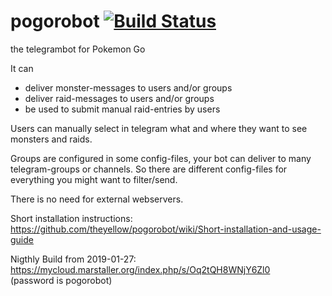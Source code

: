 # pogorobot [![Build Status](https://travis-ci.org/theyellow/pogorobot.svg?branch=master)](https://travis-ci.org/theyellow/pogorobot)

the telegrambot for Pokemon Go 

It can
- deliver monster-messages to users and/or groups
- deliver raid-messages to users and/or groups
- be used to submit manual raid-entries by users

Users can manually select in telegram what and where they want to see monsters and raids. 

Groups are configured in some config-files, your bot can deliver to many telegram-groups or channels. So there are different config-files for everything you might want to filter/send.


There is no need for external webservers.

Short installation instructions: <br>
https://github.com/theyellow/pogorobot/wiki/Short-installation-and-usage-guide

Nigthly Build from 2019-01-27: <br>
https://mycloud.marstaller.org/index.php/s/Oq2tQH8WNjY6Zl0 <br>
(password is pogorobot)
